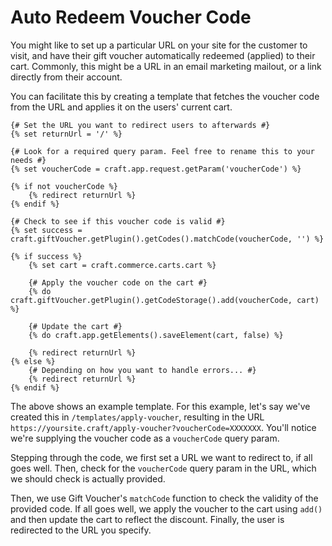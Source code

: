 # Auto Redeem Voucher Code
You might like to set up a particular URL on your site for the customer to visit, and have their gift voucher automatically redeemed (applied) to their cart. Commonly, this might be a URL in an email marketing mailout, or a link directly from their account.

You can facilitate this by creating a template that fetches the voucher code from the URL and applies it on the users' current cart.

```twig
{# Set the URL you want to redirect users to afterwards #}
{% set returnUrl = '/' %}

{# Look for a required query param. Feel free to rename this to your needs #}
{% set voucherCode = craft.app.request.getParam('voucherCode') %}

{% if not voucherCode %}
    {% redirect returnUrl %}
{% endif %}

{# Check to see if this voucher code is valid #}
{% set success = craft.giftVoucher.getPlugin().getCodes().matchCode(voucherCode, '') %}

{% if success %}
    {% set cart = craft.commerce.carts.cart %}

    {# Apply the voucher code on the cart #}
    {% do craft.giftVoucher.getPlugin().getCodeStorage().add(voucherCode, cart) %}

    {# Update the cart #}
    {% do craft.app.getElements().saveElement(cart, false) %}

    {% redirect returnUrl %}
{% else %}
    {# Depending on how you want to handle errors... #}
    {% redirect returnUrl %}
{% endif %}
```

The above shows an example template. For this example, let's say we've created this in `/templates/apply-voucher`, resulting in the URL `https://yoursite.craft/apply-voucher?voucherCode=XXXXXXX`. You'll notice we're supplying the voucher code as a `voucherCode` query param.

Stepping through the code, we first set a URL we want to redirect to, if all goes well. Then, check for the `voucherCode` query param in the URL, which we should check is actually provided.

Then, we use Gift Voucher's `matchCode` function to check the validity of the provided code. If all goes well, we apply the voucher to the cart using `add()` and then update the cart to reflect the discount. Finally, the user is redirected to the URL you specify.